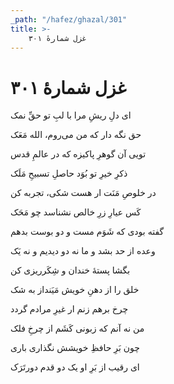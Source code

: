 ```yaml
---
_path: "/hafez/ghazal/301"
title: >-
    غزل شمارهٔ ۳۰۱
---
```

# غزل شمارهٔ ۳۰۱

<div class="b" id="bn1"><div class="m1"><p>ای دلِ ریشِ مرا با لبِ تو حقِّ نمک</p></div>
<div class="m2"><p>حق نگه دار که من می‌روم، الله مَعَک</p></div></div>
<div class="b" id="bn2"><div class="m1"><p>تویی آن گوهرِ پاکیزه که در عالمِ قدس</p></div>
<div class="m2"><p>ذکرِ خیرِ تو بُوَد حاصلِ تسبیحِ مَلَک</p></div></div>
<div class="b" id="bn3"><div class="m1"><p>در خلوصِ مَنَت ار هست شکی، تجربه کن</p></div>
<div class="m2"><p>کَس عیارِ زرِ خالص نشناسد چو مَحَک</p></div></div>
<div class="b" id="bn4"><div class="m1"><p>گفته بودی که شَوَم مست و دو بوست بدهم</p></div>
<div class="m2"><p>وعده از حد بشد و ما نه دو دیدیم و نه یَک</p></div></div>
<div class="b" id="bn5"><div class="m1"><p>بگشا پستهٔ خندان و شِکَرریزی کن</p></div>
<div class="m2"><p>خلق را از دهنِ خویش مَیَنداز به شک</p></div></div>
<div class="b" id="bn6"><div class="m1"><p>چرخ برهم زنم ار غیرِ مرادم گردد</p></div>
<div class="m2"><p>من نه آنم که زبونی کَشَم از چرخِ فلک</p></div></div>
<div class="b" id="bn7"><div class="m1"><p>چون بَرِ حافظِ خویشش نگذاری باری</p></div>
<div class="m2"><p>ای رقیب از بَرِ او یک دو قدم دورتَرَک</p></div></div>

